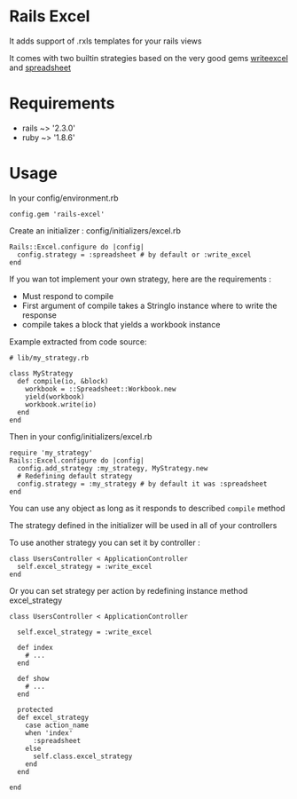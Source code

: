 # Rails Excel

It adds support of .rxls templates for your rails views

It comes with two builtin strategies based on the very good gems [writeexcel](https://github.com/cxn03651/writeexcel) and [spreadsheet](http://spreadsheet.rubyforge.org/index.html)

# Requirements

* rails ~> '2.3.0'
* ruby ~> '1.8.6'


# Usage

In your config/environment.rb

    config.gem 'rails-excel'


Create an initializer : config/initializers/excel.rb

    Rails::Excel.configure do |config|
      config.strategy = :spreadsheet # by default or :write_excel
    end


If you wan tot implement your own strategy, here are the requirements :

* Must respond to compile
* First argument of compile takes a StringIo instance where to write the response
* compile takes a block that yields a workbook instance


Example extracted from code source:

    # lib/my_strategy.rb

    class MyStrategy
      def compile(io, &block)
        workbook = ::Spreadsheet::Workbook.new
        yield(workbook)
        workbook.write(io)
      end
    end

Then in your config/initializers/excel.rb


    require 'my_strategy'
    Rails::Excel.configure do |config|
      config.add_strategy :my_strategy, MyStrategy.new
      # Redefining default strategy
      config.strategy = :my_strategy # by default it was :spreadsheet
    end

You can use any object as long as it responds to described `compile` method


The strategy defined in the initializer will be used in all of your controllers

To use another strategy you can set it by controller :

    class UsersController < ApplicationController
      self.excel_strategy = :write_excel
    end


Or you can set strategy per action by redefining instance method excel_strategy

    class UsersController < ApplicationController

      self.excel_strategy = :write_excel

      def index
        # ...
      end

      def show
        # ...
      end

      protected
      def excel_strategy
        case action_name
        when 'index'
          :spreadsheet
        else
          self.class.excel_strategy
        end
      end

    end
